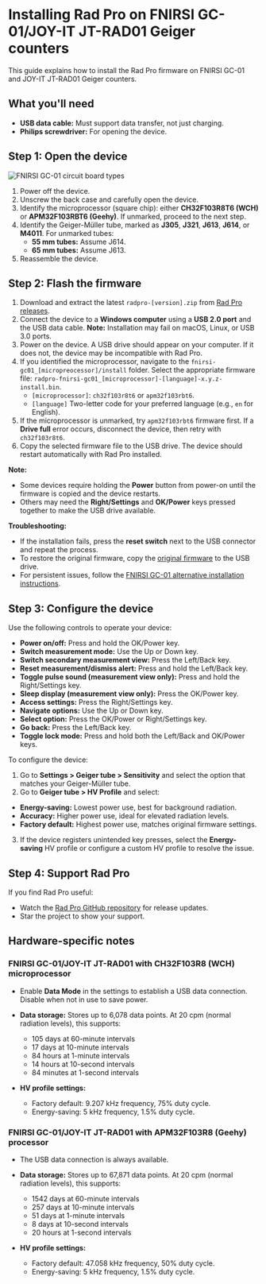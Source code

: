 # Installing Rad Pro on FNIRSI GC-01/JOY-IT JT-RAD01 Geiger counters

This guide explains how to install the Rad Pro firmware on FNIRSI GC-01 and JOY-IT JT-RAD01 Geiger counters.

## What you'll need

* **USB data cable:** Must support data transfer, not just charging.
* **Philips screwdriver:** For opening the device.

## Step 1: Open the device

![FNIRSI GC-01 circuit board types](img/gc-01-board-type.jpg)

1. Power off the device.
2. Unscrew the back case and carefully open the device.
3. Identify the microprocessor (square chip): either **CH32F103R8T6 (WCH)** or **APM32F103RBT6 (Geehy)**. If unmarked, proceed to the next step.
4. Identify the Geiger-Müller tube, marked as **J305**, **J321**, **J613**, **J614**, or **M4011**. For unmarked tubes:
   * **55 mm tubes:** Assume J614.
   * **65 mm tubes:** Assume J613.
5. Reassemble the device.

## Step 2: Flash the firmware

1. Download and extract the latest `radpro-[version].zip` from [Rad Pro releases](https://github.com/Gissio/radpro/releases).
2. Connect the device to a **Windows computer** using a **USB 2.0 port** and the USB data cable. **Note:** Installation may fail on macOS, Linux, or USB 3.0 ports.
3. Power on the device. A USB drive should appear on your computer. If it does not, the device may be incompatible with Rad Pro.
4. If you identified the microprocessor, navigate to the `fnirsi-gc01_[micropreocessor]/install` folder. Select the appropriate firmware file: `radpro-fnirsi-gc01_[microprocessor]-[language]-x.y.z-install.bin`.
   * `[microprocessor]`: `ch32f103r8t6` or `apm32f103rbt6`.
   * `[language]` Two-letter code for your preferred language (e.g., `en` for English).
5. If the microprocessor is unmarked, try `apm32f103rbt6` firmware first. If a **Drive full** error occurs, disconnect the device, then retry with `ch32f103r8t6`.
6. Copy the selected firmware file to the USB drive. The device should restart automatically with Rad Pro installed.

**Note:**

* Some devices require holding the **Power** button from power-on until the firmware is copied and the device restarts.
* Others may need the **Right/Settings** and **OK/Power** keys pressed together to make the USB drive available.

**Troubleshooting:**

* If the installation fails, press the **reset switch** next to the USB connector and repeat the process.
* To restore the original firmware, copy the [original firmware](firmware) to the USB drive.
* For persistent issues, follow the [FNIRSI GC-01 alternative installation instructions](install-stlink.md).

## Step 3: Configure the device

Use the following controls to operate your device:

* **Power on/off:** Press and hold the OK/Power key.
* **Switch measurement mode:** Use the Up or Down key.
* **Switch secondary measurement view:** Press the Left/Back key.
* **Reset measurement/dismiss alert:** Press and hold the Left/Back key.
* **Toggle pulse sound (measurement view only):** Press and hold the Right/Settings key.
* **Sleep display (measurement view only):** Press the OK/Power key.
* **Access settings:** Press the Right/Settings key.
* **Navigate options:** Use the Up or Down key.
* **Select option:** Press the OK/Power or Right/Settings key.
* **Go back:** Press the Left/Back key.
* **Toggle lock mode:** Press and hold both the Left/Back and OK/Power keys.

To configure the device:

1. Go to **Settings > Geiger tube > Sensitivity** and select the option that matches your Geiger-Müller tube.
2. Go to **Geiger tube > HV Profile** and select:
  * **Energy-saving:** Lowest power use, best for background radiation.
  * **Accuracy:** Higher power use, ideal for elevated radiation levels.
  * **Factory default:** Highest power use, matches original firmware settings.
3. If the device registers unintended key presses, select the **Energy-saving** HV profile or configure a custom HV profile to resolve the issue.

## Step 4: Support Rad Pro

If you find Rad Pro useful:

* Watch the [Rad Pro GitHub repository](https://github.com/Gissio/radpro) for release updates.
* Star the project to show your support.

## Hardware-specific notes

### FNIRSI GC-01/JOY-IT JT-RAD01 with CH32F103R8 (WCH) microprocessor

* Enable **Data Mode** in the settings to establish a USB data connection. Disable when not in use to save power.

<!-- Calculated as follows:

* With 1-byte differential values: [5 pages * (1 timestamp record/page [10 bytes] + 1012 differential records/page [1 byte each])] = 5065 records
* With 2-byte differential values: [5 pages * (1 timestamp record/page [10 bytes] + 506 differential records/page [2 byte each])] = 2535 records

* 60-minute and 10-minute intervals require 2-byte differential values.
* 1-minute intervals and less require 1-byte differential values.

 -->

* **Data storage:** Stores up to 6,078 data points. At 20 cpm (normal radiation levels), this supports:
  * 105 days at 60-minute intervals
  * 17 days at 10-minute intervals
  * 84 hours at 1-minute intervals
  * 14 hours at 10-second intervals
  * 84 minutes at 1-second intervals

* **HV profile settings:**
  * Factory default: 9.207 kHz frequency, 75% duty cycle.
  * Energy-saving: 5 kHz frequency, 1.5% duty cycle.

### FNIRSI GC-01/JOY-IT JT-RAD01 with APM32F103R8 (Geehy) processor

* The USB data connection is always available.

<!-- Calculated as follows:

* With 1-byte differential values: [73 pages * (1 timestamp record/page [10 bytes] + 1012 differential records/page [1 byte each])] = 73949 records
* With 2-byte differential values: [73 pages * (1 timestamp record/page [10 bytes] + 506 differential records/page [2 byte each])] = 37011 records

* 60-minute and 10-minute intervals require 2-byte differential values.
* 1-minute intervals and less require 1-byte differential values.

 -->

* **Data storage:** Stores up to 67,871 data points. At 20 cpm (normal radiation levels), this supports:
  * 1542 days at 60-minute intervals
  * 257 days at 10-minute intervals
  * 51 days at 1-minute intervals
  * 8 days at 10-second intervals
  * 20 hours at 1-second intervals

* **HV profile settings:**
  * Factory default: 47.058 kHz frequency, 50% duty cycle.
  * Energy-saving: 5 kHz frequency, 1.5% duty cycle.
